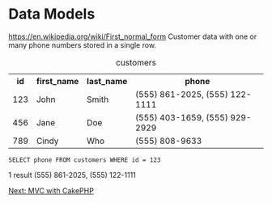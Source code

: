 # Data Models
https://en.wikipedia.org/wiki/First_normal_form
Customer data with one or many phone numbers stored in a single row.

<table>
<caption>customers</caption>
<tr>
<th>id</th>
<th>first_name</th>
<th>last_name</th>
<th>phone</th>
</tr>
<tr>
<td>123</td>
<td>John</td>
<td>Smith</td>
<td>(555) 861-2025, (555) 122-1111</td>
</tr>
<tr>
<td>456</td>
<td>Jane</td>
<td>Doe</td>
<td>(555) 403-1659, (555) 929-2929</td>
</tr>
<tr>
<td>789</td>
<td>Cindy</td>
<td>Who</td>
<td>(555) 808-9633</td>
</tr>
</table>

```
SELECT phone FROM customers WHERE id = 123
```

1 result
(555) 861-2025, (555) 122-1111

[Next: MVC with CakePHP](/10-MySQL/05-MySQLWithPHP.md)
